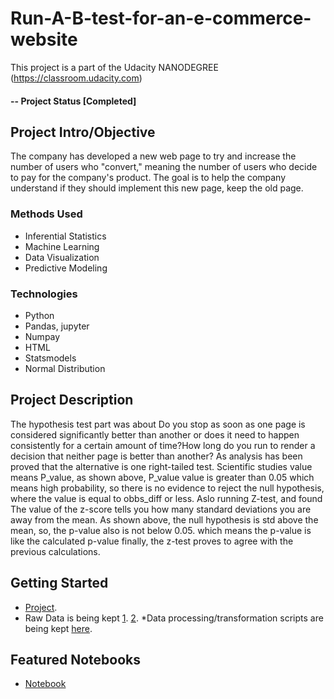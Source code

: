 # Run-A-B-test-for-an-e-commerce-website
This project is a part of the Udacity NANODEGREE (https://classroom.udacity.com)

#### -- Project Status [Completed]

## Project Intro/Objective
The company has developed a new web page to try and increase the number of users who "convert," meaning the number of users who decide to pay for the company's product. The goal is to help the company understand if they should implement this new page, keep the old page.

### Methods Used
* Inferential Statistics
* Machine Learning
* Data Visualization
* Predictive Modeling

### Technologies
* Python
* Pandas, jupyter
* Numpay
* HTML
* Statsmodels
* Normal Distribution

## Project Description
The hypothesis test part was about Do you stop as soon as one page is considered significantly better than another or does it need to happen consistently for a certain amount of time?How long do you run to render a decision that neither page is better than another?  As analysis has been proved that the alternative is one right-tailed test. Scientific studies value means P_value, as shown above, P_value value is greater than 0.05 which means high probability, so there is no evidence to reject the null hypothesis, where the value is equal to obbs_diff or less. Aslo running Z-test, and found The value of the z-score tells you how many standard deviations you are away from the mean. As shown above, the null hypothesis is std above the mean, so, the p-value also is not below 0.05. which means the p-value is like the calculated p-value finally, the z-test proves to agree with the previous calculations.


## Getting Started
* [Project]( https://github.com/Muhammed-Adel95/Run-A-B-test-for-an-e-commerce-website.git).
* Raw Data is being kept [1](https://github.com/Muhammed-Adel95/Run-A-B-test-for-an-e-commerce-website/blob/35da20e296f9ff76a68053f4fb1c29be9ba49514/ab_data.csv).
    [2](https://github.com/Muhammed-Adel95/Run-A-B-test-for-an-e-commerce-website/blob/35da20e296f9ff76a68053f4fb1c29be9ba49514/countries.csv).
*Data processing/transformation scripts are being kept [here](https://github.com/Muhammed-Adel95/Run-A-B-test-for-an-e-commerce-website/blob/35da20e296f9ff76a68053f4fb1c29be9ba49514/Analyze_ab_test_results_notebook.html).
## Featured Notebooks
* [Notebook](https://github.com/Muhammed-Adel95/Run-A-B-test-for-an-e-commerce-website/blob/35da20e296f9ff76a68053f4fb1c29be9ba49514/Analyze_ab_test_results_notebook.ipynb)
